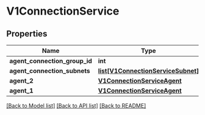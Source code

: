 # V1ConnectionService

## Properties
Name | Type | Description | Notes
------------ | ------------- | ------------- | -------------
**agent_connection_group_id** | **int** |  | 
**agent_connection_subnets** | [**list[V1ConnectionServiceSubnet]**](V1ConnectionServiceSubnet.md) |  | 
**agent_2** | [**V1ConnectionServiceAgent**](V1ConnectionServiceAgent.md) |  | 
**agent_1** | [**V1ConnectionServiceAgent**](V1ConnectionServiceAgent.md) |  | 

[[Back to Model list]](../README.md#documentation-for-models) [[Back to API list]](../README.md#documentation-for-api-endpoints) [[Back to README]](../README.md)

